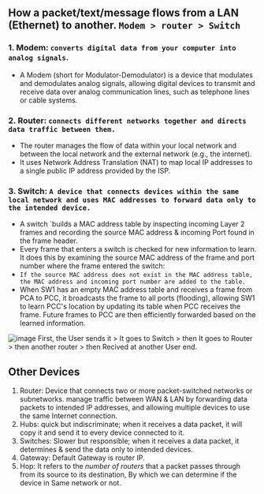 ## How a packet/text/message flows from a LAN (Ethernet) to another. `Modem > router > Switch`

### 1. Modem: `converts digital data from your computer into analog signals`.
- A Modem (short for Modulator-Demodulator) is a device that modulates and demodulates analog signals, allowing digital devices to transmit and receive data over analog communication lines, such as telephone lines or cable systems.

### 2. Router: `connects different networks together and directs data traffic between them.`
- The router manages the flow of data within your local network and between the local network and the external network (e.g., the internet).
- It uses Network Address Translation (NAT) to map local IP addresses to a single public IP address provided by the ISP.

### 3. Switch: `A device that connects devices within the same local network and uses MAC addresses to forward data only to the intended device.`
- A switch `builds a MAC address table by inspecting incoming Layer 2 frames and recording the source MAC address & incoming Port found in the frame header.
- Every frame that enters a switch is checked for new information to learn. It does this by examining the source MAC address of the frame and port number where the frame entered the switch:
- `If the source MAC address does not exist in the MAC address table, the MAC address and incoming port number are added to the table.`
- When SW1 has an empty MAC address table and receives a frame from PCA to PCC, it broadcasts the frame to all ports (flooding), allowing SW1 to learn PCC's location by updating its table when PCC receives the frame. Future frames to PCC are then efficiently forwarded based on the learned information.

![image](https://github.com/IOxCyber/CyberEssentials/assets/40174034/e5d10ded-68d7-41a8-82ea-16e9d0717990)
First, the User sends it > It goes to Switch > then It goes to Router > then another router > then Recived at another User end.

## Other Devices
1. Router: Device that connects two or more packet-switched networks or subnetworks. manage traffic between WAN & LAN by forwarding data packets to intended IP addresses, and allowing multiple devices to use the same Internet connection.
2. Hubs: quick but indiscriminate; when it receives a data packet, it will copy it and send it to every device connected to it.
3. Switches: Slower but responsible; when it receives a data packet, it determines & send the data only to intended devices.
4. Gateway: Default Gateway is router IP.
5. Hop: It refers to the *number of routers* that a packet passes through from its source to its destination, By which we can determine if the device in Same network or not.
